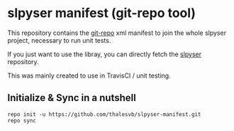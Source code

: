 slpyser manifest (git-repo tool)
===

This repository contains the [git-repo][1] xml manifest to join the whole slpyser project, necessary to run unit tests.

If you just want to use the libray, you can directly fetch the [slpyser][2] repository.

This was mainly created to use in TravisCI / unit testing.

Initialize & Sync in a nutshell
---
```
repo init -u https://github.com/thalesvb/slpyser-manifest.git
repo sync
```

[1]: //code.google.com/p/git-repo/
[2]: //github.com/thalesvb/slpyser/
